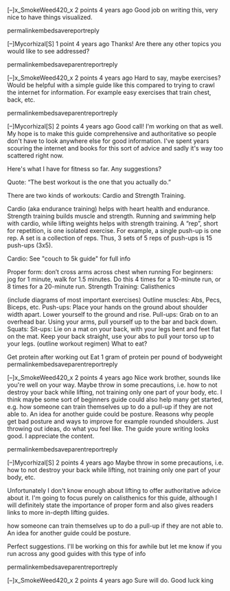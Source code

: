 
[–]x_SmokeWeed420_x 2 points 4 years ago 
Good job on writing this, very nice to have things visualized.

permalinkembedsavereportreply

[–]Mycorhizal[S] 1 point 4 years ago 
Thanks! Are there any other topics you would like to see addressed?

permalinkembedsaveparentreportreply

[–]x_SmokeWeed420_x 2 points 4 years ago 
Hard to say, maybe exercises? Would be helpful with a simple guide like this compared to trying to crawl the internet for information. For example easy exercises that train chest, back, etc.

permalinkembedsaveparentreportreply

[–]Mycorhizal[S] 2 points 4 years ago 
Good call! I'm working on that as well. My hope is to make this guide comprehensive and authoritative so people don't have to look anywhere else for good information. I've spent years scouring the internet and books for this sort of advice and sadly it's way too scattered right now.

Here's what I have for fitness so far. Any suggestions?

Quote: “The best workout is the one that you actually do.”

There are two kinds of workouts: Cardio and Strength Training.

Cardio (aka endurance training) helps with heart health and endurance.
Strength training builds muscle and strength.
Running and swimming help with cardio, while lifting weights helps with strength training.
A “rep”, short for repetition, is one isolated exercise. For example, a single push-up is one rep. A set is a collection of reps. Thus, 3 sets of 5 reps of push-ups is 15 push-ups (3x5).

Cardio: See "couch to 5k guide" for full info

Proper form: don’t cross arms across chest when running
For beginners: jog for 1 minute, walk for 1.5 minutes. Do this 4 times for a 10-minute run, or 8 times for a 20-minute run.
Strength Training: Calisthenics

(include diagrams of most important exercises)
Outline muscles: Abs, Pecs, Biceps, etc.
Push-ups: Place your hands on the ground about shoulder width apart. Lower yourself to the ground and rise.
Pull-ups: Grab on to an overhead bar. Using your arms, pull yourself up to the bar and back down.
Squats:
Sit-ups: Lie on a mat on your back, with your legs bent and feet flat on the mat. Keep your back straight, use your abs to pull your torso up to your legs.
(outline workout regimen)
What to eat?

Get protein after working out
Eat 1 gram of protein per pound of bodyweight
permalinkembedsaveparentreportreply

[–]x_SmokeWeed420_x 2 points 4 years ago 
Nice work brother, sounds like you're well on your way. Maybe throw in some precautions, i.e. how to not destroy your back while lifting, not training only one part of your body, etc. I think maybe some sort of beginners guide could also help many get started, e.g. how someone can train themselves up to do a pull-up if they are not able to. An idea for another guide could be posture. Reasons why people get bad posture and ways to improve for example rounded shoulders. Just throwing out ideas, do what you feel like. The guide youre writing looks good. I appreciate the content.

permalinkembedsaveparentreportreply

[–]Mycorhizal[S] 2 points 4 years ago 
Maybe throw in some precautions, i.e. how to not destroy your back while lifting, not training only one part of your body, etc.

Unfortunately I don't know enough about lifting to offer authoritative advice about it. I'm going to focus purely on calisthenics for this guide, although I will definitely state the importance of proper form and also gives readers links to more in-depth lifting guides.

how someone can train themselves up to do a pull-up if they are not able to. An idea for another guide could be posture.

Perfect suggestions. I'll be working on this for awhile but let me know if you run across any good guides with this type of info

permalinkembedsaveparentreportreply

[–]x_SmokeWeed420_x 2 points 4 years ago 
Sure will do. Good luck king

